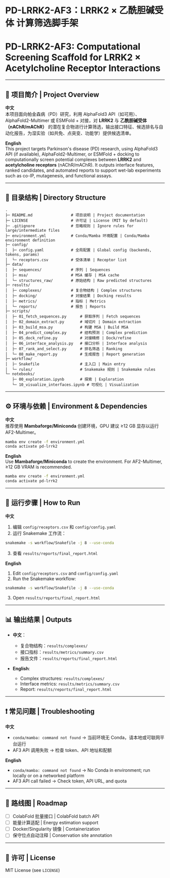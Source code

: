 # PD-LRRK2-AF3：LRRK2 × 乙酰胆碱受体 计算筛选脚手架  
# PD-LRRK2-AF3: Computational Screening Scaffold for LRRK2 × Acetylcholine Receptor Interactions

---

## 📌 项目简介 | Project Overview
**中文**  
本项目面向帕金森病（PD）研究，利用 AlphaFold3 API（如可用）、AlphaFold2-Multimer 或 ESMFold + 对接，对 **LRRK2** 与 **乙酰胆碱受体（nAChR/mAChR）** 的潜在复合物进行计算筛选，输出接口特征、候选排名与自动化报告，为湿实验（如共免、点突变、功能学）提供候选清单。  

**English**  
This project targets Parkinson's disease (PD) research, using AlphaFold3 API (if available), AlphaFold2-Multimer, or ESMFold + docking to computationally screen potential complexes between **LRRK2** and **acetylcholine receptors** (nAChR/mAChR). It outputs interface features, ranked candidates, and automated reports to support wet-lab experiments such as co-IP, mutagenesis, and functional assays.

---

## 📂 目录结构 | Directory Structure
```
.  
├─ README.md                 # 项目说明 | Project documentation  
├─ LICENSE                   # 许可证 | License (MIT by default)  
├─ .gitignore                # 忽略规则 | Ignore rules for large/intermediate files  
├─ environment.yml           # Conda/Mamba 环境配置 | Conda/Mamba environment definition  
├─ config/  
│  ├─ config.yaml            # 全局配置 | Global config (backends, tokens, params)  
│  └─ receptors.csv          # 受体清单 | Receptor list  
├─ data/  
│  ├─ sequences/             # 序列 | Sequences  
│  ├─ msa/                   # MSA 缓存 | MSA cache  
│  └─ structures_raw/        # 原始结构 | Raw predicted structures  
├─ results/  
│  ├─ complexes/             # 复合物结构 | Complex structures  
│  ├─ docking/               # 对接结果 | Docking results  
│  ├─ metrics/               # 指标 | Metrics  
│  └─ reports/               # 报告 | Reports  
├─ scripts/  
│  ├─ 01_fetch_sequences.py      # 获取序列 | Fetch sequences  
│  ├─ 02_domain_extract.py       # 域切片 | Domain extraction  
│  ├─ 03_build_msa.py            # 构建 MSA | Build MSA  
│  ├─ 04_predict_complex.py      # 结构预测 | Complex prediction  
│  ├─ 05_dock_refine.py          # 对接精修 | Dock/refine  
│  ├─ 06_interface_analysis.py   # 接口分析 | Interface analysis  
│  ├─ 07_rank_and_select.py      # 排名筛选 | Ranking  
│  └─ 08_make_report.py          # 生成报告 | Report generation  
├─ workflow/  
│  ├─ Snakefile                  # 主入口 | Main entry  
│  └─ rules/                     # Snakemake 规则 | Snakemake rules  
└─ notebooks/  
   ├─ 00_exploration.ipynb       # 探索 | Exploration  
   └─ 10_visualize_interfaces.ipynb # 可视化 | Visualization  
```

---

## ⚙️ 环境与依赖 | Environment & Dependencies
**中文**  
推荐使用 **Mambaforge/Miniconda** 创建环境，GPU 建议 ≥12 GB 显存以运行 AF2-Multimer。  
```bash
mamba env create -f environment.yml
conda activate pd-lrrk2
```

**English**  
Use **Mambaforge/Miniconda** to create the environment. For AF2-Multimer, ≥12 GB VRAM is recommended.  
```bash
mamba env create -f environment.yml
conda activate pd-lrrk2
```

---

## 🚀 运行步骤 | How to Run
**中文**
1. 编辑 `config/receptors.csv` 和 `config/config.yaml`  
2. 运行 Snakemake 工作流：  
```bash
snakemake -s workflow/Snakefile -j 8 --use-conda
```
3. 查看 `results/reports/final_report.html`

**English**  
1. Edit `config/receptors.csv` and `config/config.yaml`  
2. Run the Snakemake workflow:  
```bash
snakemake -s workflow/Snakefile -j 8 --use-conda
```
3. Open `results/reports/final_report.html`

---

## 📊 输出结果 | Outputs
- **中文**：  
  - 复合物结构：`results/complexes/`  
  - 接口指标：`results/metrics/summary.csv`  
  - 报告文件：`results/reports/final_report.html`  

- **English**:  
  - Complex structures: `results/complexes/`  
  - Interface metrics: `results/metrics/summary.csv`  
  - Report: `results/reports/final_report.html`

---

## ❗ 常见问题 | Troubleshooting
**中文**
- `conda/mamba: command not found` → 当前环境无 Conda，请本地或可联网平台运行  
- AF3 API 调用失败 → 检查 token、API 地址和配额

**English**
- `conda/mamba: command not found` → No Conda in environment; run locally or on a networked platform  
- AF3 API call failed → Check token, API URL, and quota

---

## 📅 路线图 | Roadmap
- [ ] ColabFold 批量接口 | ColabFold batch API  
- [ ] 能量计算适配 | Energy estimation support  
- [ ] Docker/Singularity 镜像 | Containerization  
- [ ] 保守位点自动注释 | Conservation site annotation  

---

## 📜 许可 | License
MIT License (see `LICENSE`)
